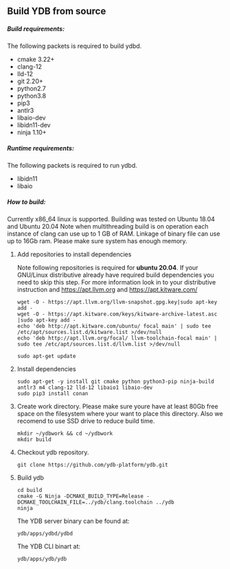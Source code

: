 ## Build YDB from source

##### Build requirements:
 The following packets is required to build ydbd.

 - cmake 3.22+
 - clang-12
 - lld-12
 - git 2.20+
 - python2.7
 - python3.8
 - pip3
 - antlr3
 - libaio-dev
 - libidn11-dev
 - ninja 1.10+

##### Runtime requirements:
 The following packets is required to run ydbd.

 - libidn11
 - libaio

##### How to build:
 Currently x86_64 linux is supported. Building was tested on Ubuntu 18.04 and Ubuntu 20.04
 Note when multithreading build is on operation each instance of clang can use up to 1 GB of RAM. Linkage of binary file can use up to 16Gb ram. Please make sure system has enough memory.

1. Add repositories to install dependencies

    Note following repositories is required for **ubuntu 20.04**. If your GNU/Linux distributive already have required build dependencies you need to skip this step.
    For more information look in to your distributive instruction and https://apt.llvm.org and https://apt.kitware.com/
     ```
    wget -O - https://apt.llvm.org/llvm-snapshot.gpg.key|sudo apt-key add -
    wget -O - https://apt.kitware.com/keys/kitware-archive-latest.asc |sudo apt-key add -
    echo 'deb http://apt.kitware.com/ubuntu/ focal main' | sudo tee /etc/apt/sources.list.d/kitware.list >/dev/null
    echo 'deb http://apt.llvm.org/focal/ llvm-toolchain-focal main' | sudo tee /etc/apt/sources.list.d/llvm.list >/dev/null

    sudo apt-get update
     ```

1. Install dependencies

    ```
    sudo apt-get -y install git cmake python python3-pip ninja-build antlr3 m4 clang-12 lld-12 libaio1 libaio-dev
    sudo pip3 install conan
     ```

 1. Create work directory. Please make sure youre have at least 80Gb free space on the filesystem where your want to place this directory. Also we recomend to use SSD drive to reduce build time.
    ```
    mkdir ~/ydbwork && cd ~/ydbwork
    mkdir build
    ```

 1. Checkout ydb repository.
    ```
    git clone https://github.com/ydb-platform/ydb.git
    ```

 1. Build ydb
     ```
    cd build
    cmake -G Ninja -DCMAKE_BUILD_TYPE=Release -DCMAKE_TOOLCHAIN_FILE=../ydb/clang.toolchain ../ydb
    ninja
    ```
    The YDB server binary can be found at:
    ```
    ydb/apps/ydbd/ydbd
    ```
    The YDB CLI binart at:
    ```
    ydb/apps/ydb/ydb
    ```

